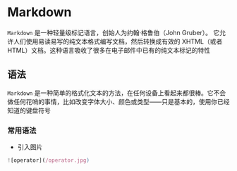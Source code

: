 # Markdown
`Markdown` 是一种轻量级标记语言，创始人为约翰·格鲁伯（John Gruber）。 它允许人们使用易读易写的纯文本格式编写文档，然后转换成有效的 XHTML（或者HTML）文档。这种语言吸收了很多在电子邮件中已有的纯文本标记的特性

## 语法
`Markdown` 是一种简单的格式化文本的方法，在任何设备上看起来都很棒。它不会做任何花哨的事情，比如改变字体大小、颜色或类型——只是基本的，使用你已经知道的键盘符号

### 常用语法

- 引入图片
``` js
![operator](/operator.jpg)
```